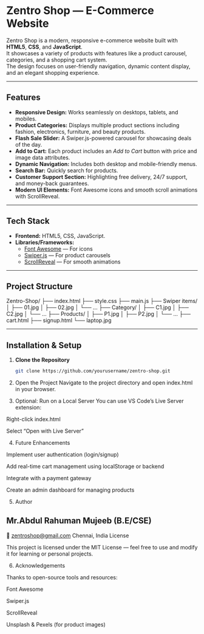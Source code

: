 # Zentro Shop — E-Commerce Website

Zentro Shop is a modern, responsive e-commerce website built with **HTML5**, **CSS**, and **JavaScript**.  
It showcases a variety of products with features like a product carousel, categories, and a shopping cart system.  
The design focuses on user-friendly navigation, dynamic content display, and an elegant shopping experience.

---

## Features

- **Responsive Design:** Works seamlessly on desktops, tablets, and mobiles.  
- **Product Categories:** Displays multiple product sections including fashion, electronics, furniture, and beauty products.  
- **Flash Sale Slider:** A Swiper.js-powered carousel for showcasing deals of the day.  
- **Add to Cart:** Each product includes an *Add to Cart* button with price and image data attributes.  
- **Dynamic Navigation:** Includes both desktop and mobile-friendly menus.  
- **Search Bar:** Quickly search for products.  
- **Customer Support Section:** Highlighting free delivery, 24/7 support, and money-back guarantees.  
- **Modern UI Elements:** Font Awesome icons and smooth scroll animations with ScrollReveal.

---

## Tech Stack

- **Frontend:** HTML5, CSS, JavaScript.
- **Libraries/Frameworks:**
  - [Font Awesome](https://fontawesome.com/) — For icons
  - [Swiper.js](https://swiperjs.com/) — For product carousels
  - [ScrollReveal](https://scrollrevealjs.org/) — For smooth animations

---

## Project Structure

Zentro-Shop/
├── index.html
├── style.css
├── main.js
├── Swiper items/
│ ├── 01.jpg
│ ├── 02.jpg
│ └── ...
├── Category/
│ ├── C1.jpg
│ ├── C2.jpg
│ └── ...
├── Products/
│ ├── P1.jpg
│ ├── P2.jpg
│ └── ...
├── cart.html
├── signup.html
└── laptop.jpg


---

## Installation & Setup

1. **Clone the Repository**
   ```bash
   git clone https://github.com/yourusername/zentro-shop.git

2. Open the Project
Navigate to the project directory and open index.html in your browser.

3. Optional: Run on a Local Server
You can use VS Code’s Live Server extension:

Right-click index.html

Select “Open with Live Server”

4. Future Enhancements

Implement user authentication (login/signup)

Add real-time cart management using localStorage or backend

Integrate with a payment gateway

Create an admin dashboard for managing products

5. Author

## Mr.Abdul Rahuman Mujeeb (B.E/CSE)
📧 zentroshop@gmail.com
Chennai, India
License

This project is licensed under the MIT License — feel free to use and modify it for learning or personal projects.

6. Acknowledgements

Thanks to open-source tools and resources:

Font Awesome

Swiper.js

ScrollReveal

Unsplash & Pexels (for product images)